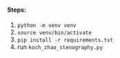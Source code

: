 #### Steps:
1. `python -m venv venv`
2. `source venv/bin/activate`
3. `pip install -r requirements.txt`
4. run `koch_zhao_stenography.py`

